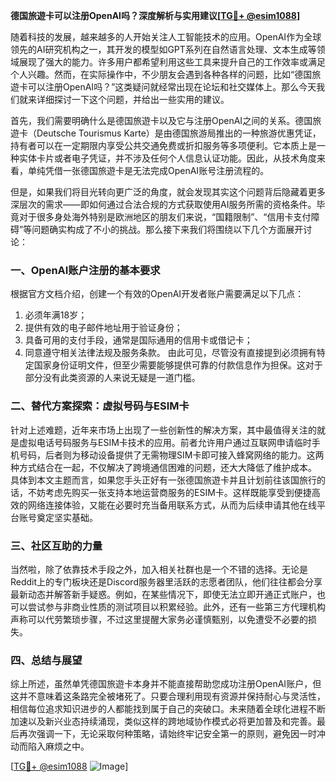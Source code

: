 **德国旅遊卡可以注册OpenAI吗？深度解析与实用建议[[TG💪+ @esim1088](https://t.me/s/esim1088)]**

随着科技的发展，越来越多的人开始关注人工智能技术的应用。OpenAI作为全球领先的AI研究机构之一，其开发的模型如GPT系列在自然语言处理、文本生成等领域展现了强大的能力。许多用户都希望利用这些工具来提升自己的工作效率或满足个人兴趣。然而，在实际操作中，不少朋友会遇到各种各样的问题，比如“德国旅遊卡可以注册OpenAI吗？”这类疑问就经常出现在论坛和社交媒体上。那么今天我们就来详细探讨一下这个问题，并给出一些实用的建议。

首先，我们需要明确什么是德国旅遊卡以及它与注册OpenAI之间的关系。德国旅遊卡（Deutsche Tourismus Karte）是由德国旅游局推出的一种旅游优惠凭证，持有者可以在一定期限内享受公共交通免费或折扣服务等多项便利。它本质上是一种实体卡片或者电子凭证，并不涉及任何个人信息认证功能。因此，从技术角度来看，单纯凭借一张德国旅遊卡是无法完成OpenAI账号注册流程的。

但是，如果我们将目光转向更广泛的角度，就会发现其实这个问题背后隐藏着更多深层次的需求——即如何通过合法合规的方式获取使用AI服务所需的资格条件。毕竟对于很多身处海外特别是欧洲地区的朋友们来说，“国籍限制”、“信用卡支付障碍”等问题确实构成了不小的挑战。那么接下来我们将围绕以下几个方面展开讨论：

### 一、OpenAI账户注册的基本要求
根据官方文档介绍，创建一个有效的OpenAI开发者账户需要满足以下几点：
1. 必须年满18岁；
2. 提供有效的电子邮件地址用于验证身份；
3. 具备可用的支付手段，通常是国际通用的信用卡或借记卡；
4. 同意遵守相关法律法规及服务条款。
由此可见，尽管没有直接提到必须拥有特定国家身份证明文件，但至少需要能够提供可靠的付款信息作为担保。这对于部分没有此类资源的人来说无疑是一道门槛。

### 二、替代方案探索：虚拟号码与ESIM卡
针对上述难题，近年来市场上出现了一些创新性的解决方案，其中最值得关注的就是虚拟电话号码服务与ESIM卡技术的应用。前者允许用户通过互联网申请临时手机号码，后者则为移动设备提供了无需物理SIM卡即可接入蜂窝网络的能力。这两种方式结合在一起，不仅解决了跨境通信困难的问题，还大大降低了维护成本。
具体到本文主题而言，如果您手头正好有一张德国旅遊卡并且计划前往该国旅行的话，不妨考虑先购买一张支持本地运营商服务的ESIM卡。这样既能享受到便捷高效的网络连接体验，又能在必要时充当备用联系方式，从而为后续申请其他在线平台账号奠定坚实基础。

### 三、社区互助的力量
当然啦，除了依靠技术手段之外，加入相关社群也是一个不错的选择。无论是Reddit上的专门板块还是Discord服务器里活跃的志愿者团队，他们往往都会分享最新动态并解答新手疑惑。例如，在某些情况下，即使无法立即开通正式账户，也可以尝试参与非商业性质的测试项目以积累经验。此外，还有一些第三方代理机构声称可以代劳繁琐步骤，不过这里提醒大家务必谨慎甄别，以免遭受不必要的损失。

### 四、总结与展望
综上所述，虽然单凭德国旅遊卡本身并不能直接帮助您成功注册OpenAI账户，但这并不意味着这条路完全被堵死了。只要合理利用现有资源并保持耐心与灵活性，相信每位追求知识进步的人都能找到属于自己的突破口。未来随着全球化进程不断加速以及新兴业态持续涌现，类似这样的跨地域协作模式必将更加普及和完善。最后再次强调一下，无论采取何种策略，请始终牢记安全第一的原则，避免因一时冲动而陷入麻烦之中。

[[TG💪+ @esim1088](https://t.me/s/esim1088) ![Image](https://i.postimg.cc/4NQfJmqS/Snipaste-2025-05-13-00-14-12.png)]